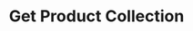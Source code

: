 ---
title: Get Product Collection
type: endpoint
category: 639ba2628407100061f5faac
slug: get-product-collection
parentDoc: 639ba2658407100061f5faba
hidden: false
order: 2
---
